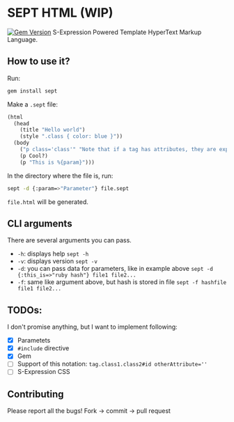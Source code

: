# SEPT HTML (WIP)
[![Gem Version](https://badge.fury.io/rb/sept.svg)](https://badge.fury.io/rb/sept)
S-Expression Powered Template HyperText Markup Language.

## How to use it?
Run:
```sh
gem install sept
```

Make a `.sept` file:
```lisp
(html
  (head
    (title "Hello world")
    (style ".class { color: blue }"))
  (body
    ("p class='class'" "Note that if a tag has attributes, they are expressed this way")
    (p Cool?)
    (p "This is %{param}")))
```

In the directory where the file is, run:
```sh
sept -d {:param=>"Parameter"} file.sept
```

`file.html` will be generated.

## CLI arguments
There are several arguments you can pass.
- `-h`: displays help
  `sept -h`
- `-v`: displays version
  `sept -v`
- `-d`: you can pass data for parameters, like in example above
  `sept -d {:this_is=>"ruby hash"} file1 file2...`
- `-f`: same like argument above, but hash is stored in file
  `sept -f hashfile file1 file2...`

## TODOs:
I don't promise anything, but I want to implement following:
- [x] Parametets
- [x] `#include` directive
- [x] Gem
- [ ] Support of this notation: `tag.class1.class2#id otherAttribute=''`
- [ ] S-Expression CSS

## Contributing
Please report all the bugs!
Fork -> commit -> pull request

